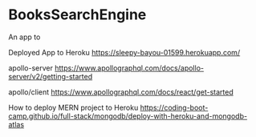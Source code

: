 # BooksSearchEngine
An app to

Deployed App to Heroku
https://sleepy-bayou-01599.herokuapp.com/

apollo-server
https://www.apollographql.com/docs/apollo-server/v2/getting-started

apollo/client
https://www.apollographql.com/docs/react/get-started

How to deploy MERN project to Heroku
https://coding-boot-camp.github.io/full-stack/mongodb/deploy-with-heroku-and-mongodb-atlas